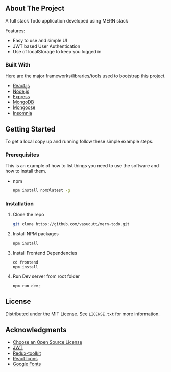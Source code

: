 <!-- ABOUT THE PROJECT -->
## About The Project

A full stack Todo application developed using MERN stack

Features:
* Easy to use and simple UI
* JWT based User Authentication
* Use of localStorage to keep you logged in


### Built With

Here are the major frameworks/libraries/tools used to bootstrap this project.

* [React.js](https://reactjs.org/)
* [Node.js](https://nodejs.org/en/)
* [Express](https://expressjs.com/)
* [MongoDB](https://www.mongodb.com/)
* [Mongoose](https://mongoosejs.com/)
* [Insomnia](https://insomnia.rest/)


<!-- GETTING STARTED -->
## Getting Started

To get a local copy up and running follow these simple example steps.

### Prerequisites

This is an example of how to list things you need to use the software and how to install them.
* npm
  ```sh
  npm install npm@latest -g
  ```

### Installation

1. Clone the repo
   ```sh
   git clone https://github.com/vasudutt/mern-todo.git
   ```
2. Install NPM packages
   ```sh
   npm install
   ```
3. Install Frontend Dependencies
   ```
   cd frontend
   npm install
   ```
4. Run Dev server from root folder 
   ```
   npm run dev;
   ```

<!-- LICENSE -->
## License

Distributed under the MIT License. See `LICENSE.txt` for more information.


<!-- ACKNOWLEDGMENTS -->
## Acknowledgments

* [Choose an Open Source License](https://choosealicense.com)
* [JWT](https://jwt.io/)
* [Redux-toolkit](https://redux-toolkit.js.org/)
* [React Icons](https://react-icons.github.io/react-icons/search)
* [Google Fonts](https://fonts.google.com/)
